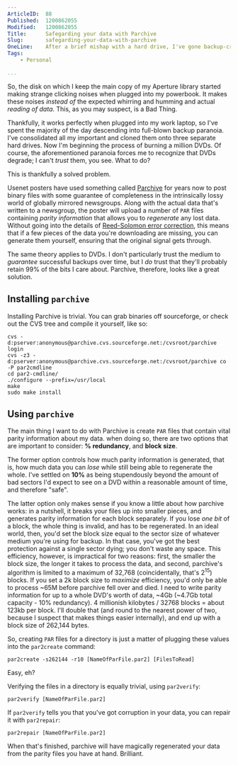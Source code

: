 ```yaml
---
ArticleID:  88
Published:  1200862055
Modified:   1200862055
Title:      Safegarding your data with Parchive
Slug:       safegarding-your-data-with-parchive
OneLine:    After a brief mishap with a hard drive, I've gone backup-crazy.  This article looks how I'm using Parchive to give myself an extra bit of confidence in my backups.
Tags:       
    - Personal

...
```

So, the disk on which I keep the main copy of my Aperture library started
making strange clicking noises when plugged into my powerbook.  It makes these
noises _instead of_ the expected whirring and humming and actual _reading of
data_.  This, as you may suspect, is a Bad Thing.

Thankfully, it works perfectly when plugged into my work laptop, so I've spent
the majority of the day descending into full-blown backup paranoia.  I've
consolidated all my important and cloned them onto three separate hard drives.
Now I'm beginning the process of burning a million DVDs.  Of course, the
aforementioned paranoia forces me to recognize that DVDs degrade; I can't
_trust_ them, you see.  What to do?

This is thankfully a solved problem.

Usenet posters have used something called [Parchive][] for years now to post
binary files with some guarantee of completeness in the intrinsically lossy
world of globally mirrored newsgroups.  Along with the actual data that's
written to a newsgroup, the poster will upload a number of `PAR` files
containing _parity information_ that allows you to _regenerate_ any lost data.
Without going into the details of [Reed-Solomon error correction][error], this
means that if a few pieces of the data you're downloading are missing, you can
generate them yourself, ensuring that the original signal gets through.

[Parchive]: http://parchive.sourceforge.net/
[error]: http://en.wikipedia.org/wiki/Reed-Solomon_error_correction "Wikipedia: 'Reed-Solomon error correction'"

The same theory applies to DVDs.  I don't particularly trust the medium to
_guarantee_ successful backups over time, but I _do_ trust that they'll
probably retain 99% of the bits I care about.  Parchive, therefore, looks like
a great solution.

Installing `parchive`
---------------------

Installing Parchive is trivial.  You can grab binaries off sourceforge, or
check out the CVS tree and compile it yourself, like so:

    cvs -d:pserver:anonymous@parchive.cvs.sourceforge.net:/cvsroot/parchive login
    cvs -z3 -d:pserver:anonymous@parchive.cvs.sourceforge.net:/cvsroot/parchive co -P par2cmdline
    cd par2-cmdline/
    ./configure --prefix=/usr/local
    make
    sudo make install

Using `parchive`
----------------

The main thing I want to do with Parchive is create `PAR` files that contain
vital parity information about my data.  when doing so, there are two options
that are important to consider:  **% redundancy**, and **block size**.

The former option controls how much parity information is generated, that is,
how much data you can _lose_ while still being able to regenerate the whole.
I've settled on **10%** as being stupendously beyond the amount of bad sectors
I'd expect to see on a DVD within a reasonable amount of time, and therefore
"safe".

The latter option only makes sense if you know a little about how parchive
works: in a nutshell, it breaks your files up into smaller pieces, and
generates parity information for each block separately.  If you lose _one bit_
of a block, the whole thing is invalid, and has to be regenerated.  In an
ideal world, then, you'd set the block size equal to the sector size of
whatever medium you're using for backup.  In that case, you've got the best
protection against a single sector dying; you don't waste any space.  This
efficiency, however, is impractical for two reasons: first, the smaller the
block size, the longer it takes to process the data, and second, parchive's
algorithm is limited to a maximum of 32,768 (coincidentally, that's
2<sup>15</sup>) blocks.  If you set a 2k block size to _maximize_ efficiency,
you'd only be able to process ~65M before parchive fell over and died.  I need
to write parity information for up to a whole DVD's worth of data, ~4Gb
(~4.7Gb total capacity - 10% redundancy).  4 millionish kilobytes / 32768
blocks = about 123kb per block.  I'll double that (and round to the nearest
power of two, because I suspect that makes things easier internally), and
end up with a block size of 262,144 bytes.

So, creating `PAR` files for a directory is just a matter of plugging these
values into the `par2create` command:

    par2create -s262144 -r10 [NameOfParFile.par2] [FilesToRead]

Easy, eh?

Verifying the files in a directory is equally trivial, using `par2verify`:

    par2verify [NameOfParFile.par2]

If `par2verify` tells you that you've got corruption in your data, you can
repair it with `par2repair`:

    par2repair [NameOfParFile.par2]

When that's finished, parchive will have magically regenerated your data from
the parity files you have at hand.  Brilliant.